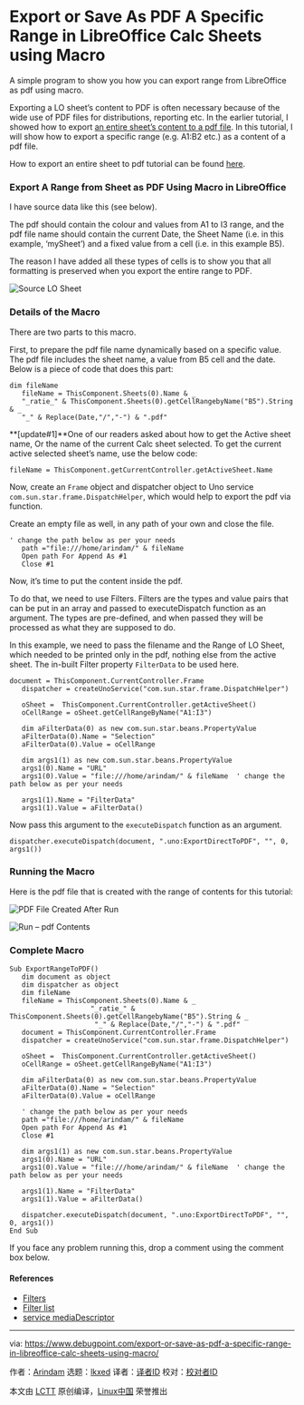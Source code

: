 [#]: subject: "Export or Save As PDF A Specific Range in LibreOffice Calc Sheets using Macro"
[#]: via: "https://www.debugpoint.com/export-or-save-as-pdf-a-specific-range-in-libreoffice-calc-sheets-using-macro/"
[#]: author: "Arindam https://www.debugpoint.com/author/admin1/"
[#]: collector: "lkxed"
[#]: translator: " "
[#]: reviewer: " "
[#]: publisher: " "
[#]: url: " "

Export or Save As PDF A Specific Range in LibreOffice Calc Sheets using Macro
======
A simple program to show you how you can export range from LibreOffice as pdf using macro.

Exporting a LO sheet’s content to PDF is often necessary because of the wide use of PDF files for distributions, reporting etc. In the earlier tutorial, I showed how to export [an entire sheet’s content to a pdf file][1]. In this tutorial, I will show how to export a specific range (e.g. A1:B2 etc.) as a content of a pdf file.

How to export an entire sheet to pdf tutorial can be found [here][2].

### Export A Range from Sheet as PDF Using Macro in LibreOffice

I have source data like this (see below).

The pdf should contain the colour and values from A1 to I3 range, and the pdf file name should contain the current Date, the Sheet Name (i.e. in this example, ‘mySheet’) and a fixed value from a cell (i.e. in this example B5).

The reason I have added all these types of cells is to show you that all formatting is preserved when you export the entire range to PDF.

![Source LO Sheet][3]

### Details of the Macro

There are two parts to this macro.

First, to prepare the pdf file name dynamically based on a specific value. The pdf file includes the sheet name, a value from B5 cell and the date. Below is a piece of code that does this part:

```
dim fileName
   fileName = ThisComponent.Sheets(0).Name & _
   "_ratie_" & ThisComponent.Sheets(0).getCellRangebyName("B5").String & _
   "_" & Replace(Date,"/","-") & ".pdf"
```

**[update#1]**One of our readers asked about how to get the Active sheet name, Or the name of the current Calc sheet selected. To get the current active selected sheet’s name, use the below code:

```
fileName = ThisComponent.getCurrentController.getActiveSheet.Name
```

Now, create an `Frame` object and dispatcher object to Uno service `com.sun.star.frame.DispatchHelper`, which would help to export the pdf via function.

Create an empty file as well, in any path of your own and close the file.

```
' change the path below as per your needs
   path ="file:///home/arindam/" & fileName
   Open path For Append As #1
   Close #1
```

Now, it’s time to put the content inside the pdf.

To do that, we need to use Filters. Filters are the types and value pairs that can be put in an array and passed to executeDispatch function as an argument. The types are pre-defined, and when passed they will be processed as what they are supposed to do.

In this example, we need to pass the filename and the Range of LO Sheet, which needed to be printed only in the pdf, nothing else from the active sheet. The in-built Filter property `FilterData` to be used here.

```
document = ThisComponent.CurrentController.Frame
   dispatcher = createUnoService("com.sun.star.frame.DispatchHelper")
   
   oSheet =  ThisComponent.CurrentController.getActiveSheet()
   oCellRange = oSheet.getCellRangeByName("A1:I3")
   
   dim aFilterData(0) as new com.sun.star.beans.PropertyValue
   aFilterData(0).Name = "Selection"
   aFilterData(0).Value = oCellRange

   dim args1(1) as new com.sun.star.beans.PropertyValue
   args1(0).Name = "URL"
   args1(0).Value = "file:///home/arindam/" & fileName  ' change the path below as per your needs
   
   args1(1).Name = "FilterData"
   args1(1).Value = aFilterData()
```

Now pass this argument to the `executeDispatch` function as an argument.

```
dispatcher.executeDispatch(document, ".uno:ExportDirectToPDF", "", 0, args1())
```

### Running the Macro

Here is the pdf file that is created with the range of contents for this tutorial:

![PDF File Created After Run][4]

![Run – pdf Contents][5]

### Complete Macro

```
Sub ExportRangeToPDF()
   dim document as object
   dim dispatcher as object
   dim fileName
   fileName = ThisComponent.Sheets(0).Name & _
   					"_ratie_" &  ThisComponent.Sheets(0).getCellRangebyName("B5").String & _
   					 "_" & Replace(Date,"/","-") & ".pdf"
   document = ThisComponent.CurrentController.Frame
   dispatcher = createUnoService("com.sun.star.frame.DispatchHelper")
   
   oSheet =  ThisComponent.CurrentController.getActiveSheet()
   oCellRange = oSheet.getCellRangeByName("A1:I3")
   
   dim aFilterData(0) as new com.sun.star.beans.PropertyValue
   aFilterData(0).Name = "Selection"
   aFilterData(0).Value = oCellRange
 
   ' change the path below as per your needs
   path ="file:///home/arindam/" & fileName
   Open path For Append As #1
   Close #1
 
   dim args1(1) as new com.sun.star.beans.PropertyValue
   args1(0).Name = "URL"
   args1(0).Value = "file:///home/arindam/" & fileName  ' change the path below as per your needs
   
   args1(1).Name = "FilterData"
   args1(1).Value = aFilterData()
 
   dispatcher.executeDispatch(document, ".uno:ExportDirectToPDF", "", 0, args1())
End Sub
```

If you face any problem running this, drop a comment using the comment box below.

#### References

* [Filters][6]
* [Filter list][7]
* [service mediaDescriptor][8]

--------------------------------------------------------------------------------

via: https://www.debugpoint.com/export-or-save-as-pdf-a-specific-range-in-libreoffice-calc-sheets-using-macro/

作者：[Arindam][a]
选题：[lkxed][b]
译者：[译者ID](https://github.com/译者ID)
校对：[校对者ID](https://github.com/校对者ID)

本文由 [LCTT](https://github.com/LCTT/TranslateProject) 原创编译，[Linux中国](https://linux.cn/) 荣誉推出

[a]: https://www.debugpoint.com/author/admin1/
[b]: https://github.com/lkxed
[1]: https://www.debugpoint.com/export-or-save-as-pdf-in-libreoffice-calc-sheets-using-macro/
[2]: http://www.debugpoint.com/2014/10/export-or-save-as-pdf-in-libreoffice-calc-sheets-using-macro/
[3]: https://www.debugpoint.com/wp-content/uploads/2015/08/Source-LO-Sheet.png
[4]: https://www.debugpoint.com/wp-content/uploads/2015/08/PDF-File-Created-After-Run.png
[5]: https://www.debugpoint.com/wp-content/uploads/2015/08/Run-pdf-Contents.png
[6]: https://wiki.openoffice.org/wiki/API/Tutorials/PDF_export#PDF_Export_filter_data
[7]: https://wiki.openoffice.org/wiki/Framework/Article/Filter/FilterList_OOo_3_0
[8]: https://www.openoffice.org/api/docs/common/ref/com/sun/star/document/MediaDescriptor.html
